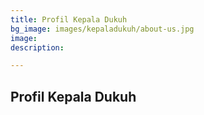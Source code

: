 ```yaml
---
title: Profil Kepala Dukuh
bg_image: images/kepaladukuh/about-us.jpg
image: 
description: 

---
```

## Profil Kepala Dukuh